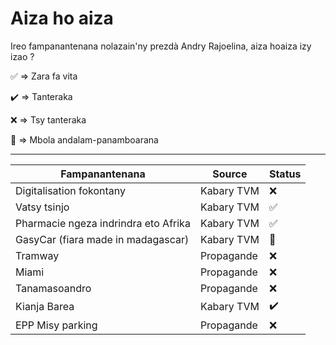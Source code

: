 # Aiza ho aiza
Ireo fampanantenana nolazain'ny prezdà Andry Rajoelina, aiza hoaiza izy izao ?

:white_check_mark: => Zara fa vita

:heavy_check_mark: => Tanteraka

:x:  => Tsy tanteraka

:sunrise:  => Mbola andalam-panamboarana


--------------------------------------------------------------------------
|Fampanantenana                        |  Source     | Status             |
|--------------------------------------|-------------|--------------------|
| Digitalisation fokontany             | Kabary TVM  | :x:                |
| Vatsy tsinjo                         | Kabary TVM  | :white_check_mark: |
| Pharmacie ngeza indrindra eto Afrika | Kabary TVM  | :white_check_mark: |
| GasyCar (fiara made in madagascar)   | Kabary TVM  | :sunrise:          |
| Tramway                              | Propagande  | :x:                |
| Miami                                | Propagande  | :x:                |
| Tanamasoandro                        | Propagande  | :x:                |
| Kianja Barea                         | Kabary TVM  | :heavy_check_mark: |
| EPP Misy parking                     | Propagande  | :x:                |
